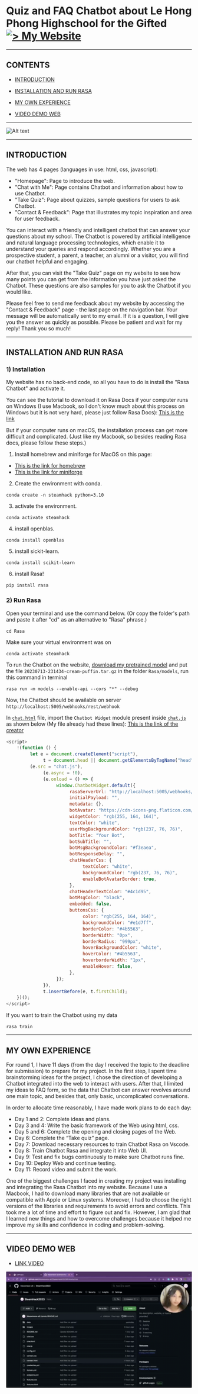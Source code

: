 # Quiz and FAQ Chatbot about Le Hong Phong Highschool for the Gifted [![> My Website](https://img.shields.io/badge/Deployed%20Website-blue)](https://meowmeow-alt.github.io/SteamHack2023/index.html)
---

## **CONTENTS**

- [INTRODUCTION](#introduction)
  
- [INSTALLATION AND RUN RASA](#installation-and-run-rasa)
  
- [MY OWN EXPERIENCE](#my-own-experience)
  
- [VIDEO DEMO WEB](#video-demo-web)

---

![Alt text](images/img.png)

---

## **INTRODUCTION** 


The web has 4 pages (languages in use: html, css, javascript):

- "Homepage": Page to introduce the web.
- "Chat with Me": Page contains Chatbot and information about how to use Chatbot.
- "Take Quiz": Page about quizzes, sample questions for users to ask Chatbot.
- "Contact & Feedback": Page that illustrates my topic inspiration and area for user feedback.

You can interact with a friendly and intelligent chatbot that can answer your questions about my school. The Chatbot is powered by artificial intelligence and natural language processing technologies, which enable it to understand your queries and respond accordingly. Whether you are a prospective student, a parent, a teacher, an alumni or a visitor, you will find our chatbot helpful and engaging.

After that, you can visit the "Take Quiz" page on my website to see how many points you can get from the information you have just asked the Chatbot. These questions are also samples for you to ask the Chatbot if you would like.

Please feel free to send me feedback about my website by accessing the "Contact & Feedback" page - the last page on the navigation bar. Your message will be automatically sent to my email. If it is a question, I will give you the answer as quickly as possible. Please be patient and wait for my reply! Thank you so much!

---

## **INSTALLATION AND RUN RASA**

### 1) Installation

My website has no back-end code, so all you have to do is install the "Rasa Chatbot" and activate it.

You can see the tutorial to download it on Rasa Docs if your computer runs on Windows (I use Macbook, so I don't know much about this process on Windows but it is not very hard, please just follow Rasa Docs): [This is the link](https://rasa.com/docs/rasa/installation/installing-rasa-open-source)

But if your computer runs on macOS, the installation process can get more difficult and complicated.
(Just like my Macbook, so besides reading Rasa docs, please follow these steps.)

1. Install homebrew and miniforge for MacOS on this page: 
- [This is the link for homebrew](https://brew.sh/)
- [This is the link for miniforge](https://formulae.brew.sh/cask/miniforge)

2. Create the environment with conda.
```
conda create -n steamhack python=3.10
```
3. activate the environment.
```
conda activate steamhack
```
4. install openblas.
```
conda install openblas
```
5. install sickit-learn.
```
conda install scikit-learn
```
6. install Rasa!
```
pip install rasa
```

### 2) Run Rasa

Open your terminal and use the command below. (Or copy the folder's path and paste it after "cd" as an alternative to "Rasa" phrase.)
```
cd Rasa
```
Make sure your virtual environment was on
```
conda activate steamhack
```
To run the Chatbot on the website, [download my pretrained model](https://drive.google.com/drive/folders/1lyxBtmIWy-R7hcbZd3mjdyU_Xi20-QlA?usp=sharing) and put the file `20230713-231434-cream-puffin.tar.gz` in the folder `Rasa/models`, run this command in terminal
```
rasa run -m models --enable-api --cors "*" --debug
```
Now, the Chatbot should be available on server `http://localhost:5005/webhooks/rest/webhook`

In [`chat.html`](chat.html) file, import the `Chatbot Widget` module present inside [`chat.js`](chat.js) as shown below (My file already had these lines): [This is the link of the creator](https://github.com/JiteshGaikwad/Chatbot-Widget/blob/Widget2.0/docs/instructions.md)

```javascript
<script>
    !(function () {
         let e = document.createElement("script"),
              t = document.head || document.getElementsByTagName("head")[0];
         (e.src = "chat.js"),
              (e.async = !0),
              (e.onload = () => {
                   window.ChatbotWidget.default({
                        rasaServerUrl: "http://localhost:5005/webhooks/rest/webhook", // modify this url 
                        initialPayload: "",
                        metadata: {},
                        botAvatar: "https://cdn-icons-png.flaticon.com/512/8649/8649595.png",
                        widgetColor: "rgb(255, 164, 164)",
                        textColor: "white",
                        userMsgBackgroundColor: "rgb(237, 76, 76)",
                        botTitle: "Your Bot",
                        botSubTitle: "",
                        botMsgBackgroundColor: "#f3eaea",
                        botResponseDelay: "",
                        chatHeaderCss: {
                             textColor: "white",
                             backgroundColor: "rgb(237, 76, 76)",
                             enableBotAvatarBorder: true,
                        },
                        chatHeaderTextColor: "#4c1d95",
                        botMsgColor: "black",
                        embedded: false,
                        buttonsCss: {
                             color: "rgb(255, 164, 164)",
                             backgroundColor: "#e1d7ff",
                             borderColor: "#4b5563",
                             borderWidth: "0px",
                             borderRadius: "999px",
                             hoverBackgroundColor: "white",
                             hoverColor: "#4b5563",
                             hoverborderWidth: "1px",
                             enableHover: false,
                        },
                   });
              }),
              t.insertBefore(e, t.firstChild);
    })();
</script>
```
If you want to train the Chatbot using my data
```
rasa train
```

---

## **MY OWN EXPERIENCE** 

For round 1, I have 11 days (from the day I received the topic to the deadline for submission) to prepare for my project. In the first step, I spent time brainstorming ideas for the project, I chose the direction of developing a Chatbot integrated into the web to interact with users. After that, I limited my ideas to FAQ form, so the data that Chatbot can answer revolves around one main topic, and besides that, only basic, uncomplicated conversations.

In order to allocate time reasonably, I have made work plans to do each day:

- Day 1 and 2: Complete ideas and plans.
- Day 3 and 4: Write the basic framework of the Web using html, css.
- Day 5 and 6: Complete the opening and closing pages of the Web.
- Day 6: Complete the “Take quiz” page.
- Day 7: Download necessary resources to train Chatbot Rasa on Vscode.
- Day 8: Train Chatbot Rasa and integrate it into Web UI.
- Day 9: Test and fix bugs continuously to make sure Chatbot runs fine.
- Day 10: Deploy Web and continue testing.
- Day 11: Record video and submit the work.

One of the biggest challenges I faced in creating my project was installing and integrating the Rasa Chatbot into my website. Because I use a Macbook, I had to download many libraries that are not available or compatible with Apple or Linux systems. Moreover, I had to choose the right versions of the libraries and requirements to avoid errors and conflicts. This took me a lot of time and effort to figure out and fix. However, I am glad that I learned new things and how to overcome challenges because it helped me improve my skills and confidence in coding and problem-solving.

---

## **VIDEO DEMO WEB**

- [LINK VIDEO](https://youtu.be/VZZRiaeZZho)

![Alt text](images/imgvid.png)
